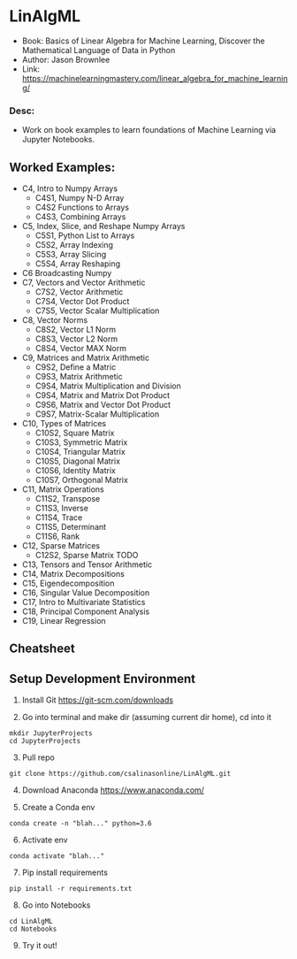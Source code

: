 # LinAlgML
* Book: Basics of Linear Algebra for Machine Learning, Discover the Mathematical Language of Data in Python
* Author: Jason Brownlee
* Link: https://machinelearningmastery.com/linear_algebra_for_machine_learning/

### Desc:
* Work on book examples to learn foundations of Machine Learning via Jupyter Notebooks.

## Worked Examples:
* C4, Intro to Numpy Arrays
  * C4S1, Numpy N-D Array
  * C4S2 Functions to Arrays
  * C4S3, Combining Arrays
* C5, Index, Slice, and Reshape Numpy Arrays
  * C5S1, Python List to Arrays
  * C5S2, Array Indexing
  * C5S3, Array Slicing
  * C5S4, Array Reshaping
* C6 Broadcasting Numpy
* C7, Vectors and Vector Arithmetic
  * C7S2, Vector Arithmetic
  * C7S4, Vector Dot Product
  * C7S5, Vector Scalar Multiplication
* C8, Vector Norms
  * C8S2, Vector L1 Norm
  * C8S3, Vector L2 Norm
  * C8S4, Vector MAX Norm
* C9, Matrices and Matrix Arithmetic
  * C9S2, Define a Matric
  * C9S3, Matrix Arithmetic
  * C9S4, Matrix Multiplication and Division
  * C9S4, Matrix and Matrix Dot Product
  * C9S6, Matrix and Vector Dot Product
  * C9S7, Matrix-Scalar Multiplication 
* C10, Types of Matrices
  * C10S2, Square Matrix
  * C10S3, Symmetric Matrix
  * C10S4, Triangular Matrix
  * C10S5, Diagonal Matrix
  * C10S6, Identity Matrix
  * C10S7, Orthogonal Matrix
* C11, Matrix Operations
  * C11S2, Transpose
  * C11S3, Inverse
  * C11S4, Trace
  * C11S5, Determinant
  * C11S6, Rank
* C12, Sparse Matrices
  * C12S2, Sparse Matrix
  TODO
* C13, Tensors and Tensor Arithmetic
* C14, Matrix Decompositions
* C15, Eigendecomposition
* C16, Singular Value Decomposition
* C17, Intro to Multivariate Statistics
* C18, Principal Component Analysis
* C19, Linear Regression

## Cheatsheet

## Setup Development Environment

1) Install Git
https://git-scm.com/downloads

2) Go into terminal and make dir (assuming current dir home), cd into it
```console
mkdir JupyterProjects
cd JupyterProjects
```
3) Pull repo
```console
git clone https://github.com/csalinasonline/LinAlgML.git
```
4) Download Anaconda
https://www.anaconda.com/

5) Create a Conda env
```console
conda create -n "blah..." python=3.6
```
6) Activate env
```console
conda activate "blah..."
```
7) Pip install requirements
```console
pip install -r requirements.txt
```
8) Go into Notebooks
```console
cd LinAlgML
cd Notebooks
```
9) Try it out!
  
